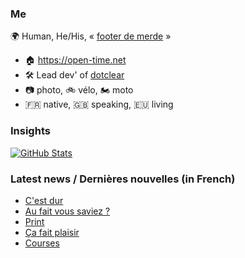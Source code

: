 ### Me

🌍 Human, He/His, « [footer de merde](https://open-time.net/post/2013/07/17/La-veritable-histoire-du-Footer-de-merde-) » 
* 🏠 https://open-time.net 
* 🛠️ Lead dev' of [dotclear](https://git.dotclear.org/dev/dotclear)
* 📷 photo, 🚲 vélo, 🏍️ moto 
* 🇫🇷 native, 🇬🇧 speaking, 🇪🇺 living

### Insights

[![GitHub Stats](https://github-readme-stats-sigma-five.vercel.app/api?username=franck-paul)](https://github.com/franck-paul)

### Latest news / Dernières nouvelles (in French)

<!-- BLOG-POST-LIST:START -->
- [C&#39;est dur](https://open-time.net/post/2024/02/03/C-est-dur)
- [Au fait vous saviez ?](https://open-time.net/post/2024/02/02/Au-fait-vous-saviez)
- [Print](https://open-time.net/post/2024/02/01/Print)
- [Ça fait plaisir](https://open-time.net/post/2024/01/31/Ca-fait-plaisir)
- [Courses](https://open-time.net/post/2024/01/30/Courses)
<!-- BLOG-POST-LIST:END -->
